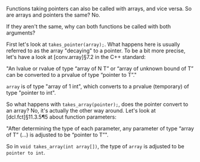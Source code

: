 Functions taking pointers can also be called with arrays, and vice versa. So are arrays and pointers the same? No.

If they aren't the same, why can both functions be called with both arguments?

First let's look at `takes_pointer(array);`. What happens here is usually referred to as the array "decaying" to a pointer. To be a bit more precise, let's have a look at [conv.array]§7.2 in the C++ standard:

"An lvalue or rvalue of type “array of N T” or “array of unknown bound of T” can be converted to a prvalue of type “pointer to T”."

`array` is of type "array of 1 int", which converts to a prvalue (temporary) of type "pointer to int".

So what happens with `takes_array(pointer);`, does the pointer convert to an array? No, it's actually the other way around. Let's look at [dcl.fct]§11.3.5¶5 about function parameters:

"After determining the type of each parameter, any parameter of type “array of T” (...) is adjusted to be “pointer to T”".

So in `void takes_array(int array[])`, the type of `array` is adjusted to be `pointer to int`.
